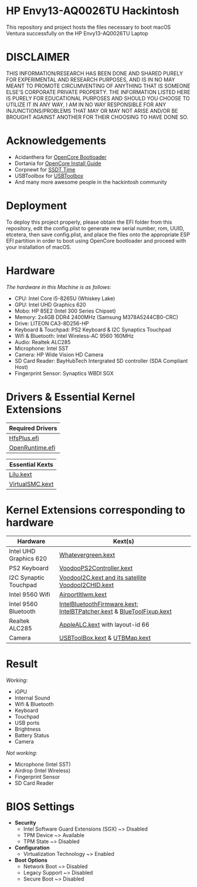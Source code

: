 # HP Envy13-AQ0026TU Hackintosh
This repository and project hosts the files necessary to boot macOS Ventura successfully on the HP Envy13-AQ0026TU Laptop

# DISCLAIMER
THIS INFORMATION/RESEARCH HAS BEEN DONE AND SHARED PURELY FOR EXPERIMENTAL AND RESEARCH PURPOSES, AND IS IN NO MAY MEANT TO PROMOTE CIRCUMVENTING OF ANYTHING THAT IS SOMEONE ELSE'S CORPORATE PRIVATE PROPERTY. THE INFORMATION LISTED HERE IS PURELY FOR EDUCATIONAL PURPOSES AND SHOULD YOU CHOOSE TO UTILIZE IT IN ANY WAY, I AM IN NO WAY RESPONSIBLE FOR ANY INJUNCTIONS/PROBLEMS THAT MAY OR MAY NOT ARISE AND/OR BE BROUGHT AGAINST ANOTHER FOR THEIR CHOOSING TO HAVE DONE SO.

# Acknowledgements
- Acidanthera for [OpenCore Bootloader](https://github.com/acidanthera/OpenCorePkg)
- Dortania for [OpenCore Install Guide](https://dortania.github.io/OpenCore-Install-Guide)
- Corpnewt for [SSDT Time](https://github.com/corpnewt/SSDTTime)
- USBToolbox for [USBToolbox](https://github.com/USBToolBox)
- And many more awesome people in the hackintosh community
  
# Deployment
To deploy this project properly, please obtain the EFI folder from this repository, edit the config.plist to generate new serial number, rom, UUID, etcetera, then save config.plist, and place the files onto the appropriate ESP EFI partition in order to boot using OpenCore bootloader and proceed with your installation of macOS.

# Hardware
_The hardware in this Machine is as follows_:
- CPU: Intel Core i5-8265U (Whiskey Lake)
- GPU: Intel UHD Graphics 620
- Mobo: HP 85E2 (Intel 300 Series Chipset)
- Memory: 2x4GB DDR4 2400MHz (Samsung M378A5244CB0-CRC)
- Drive: LITEON CA3-8D256-HP
- Keyboard & Touchpad: PS2 Keyboard & I2C Synaptics Touchpad
- Wifi & Bluetooth: Intel Wireless-AC 9560 160MHz
- Audio: Realtek ALC285
- Microphone: Intel SST
- Camera: HP Wide Vision HD Camera
- SD Card Reader: BayHubTech Intergrated SD controller (SDA Compliant Host)
- Fingerprint Sensor: Synaptics WBDI SGX

# Drivers & Essential Kernel Extensions
| Required Drivers |
| ------------- |
| [HfsPlus.efi](https://github.com/acidanthera/OcBinaryData/blob/master/Drivers/HfsPlus.efi) |
| [OpenRuntime.efi](https://github.com/acidanthera/OpenCorePkg) |

| Essential Kexts |
| ------------- |
| [Lilu.kext](https://github.com/acidanthera/Lilu) |
| [VirtualSMC.kext](https://github.com/acidanthera/VirtualSMC) |

# Kernel Extensions corresponding to hardware
| Hardware  | Kext(s) |
| ------------- | ------------- |
| Intel UHD Graphics 620  | [Whatevergreen.kext](https://github.com/acidanthera/WhateverGreen)  |
| PS2 Keyboard  | [VoodooPS2Controller.kext](https://github.com/acidanthera/VoodooPS2)  |
| I2C Synaptic Touchpad | [VoodooI2C.kext and its satellite VoodooI2CHID.kext](https://github.com/VoodooI2C/VoodooI2C)  |
| Intel 9560 Wifi | [AirportItlwm.kext](https://github.com/OpenIntelWireless/itlwm)|
| Intel 9560 Bluetooth | [IntelBluetoothFirmware.kext; IntelBTPatcher.kext](https://github.com/OpenIntelWireless/IntelBluetoothFirmware) & [BlueToolFixup.kext](https://github.com/acidanthera/BrcmPatchRAM)|
| Realtek ALC285  | [AppleALC.kext](https://github.com/acidanthera/AppleALC) with layout-id 66  |
| Camera  | [USBToolBox.kext](https://github.com/USBToolBox/kext) & [UTBMap.kext](https://github.com/USBToolBox/tool)  |

# Result
_Working_:
- iGPU
- Internal Sound
- Wifi & Bluetooth
- Keyboard
- Touchpad
- USB ports
- Brightness
- Battery Status
- Camera

_Not working_:
- Microphone (Intel SST)
- Airdrop (Intel Wireless)
- Fingerprint Sensor
- SD Card Reader

# BIOS Settings
- **Security**
  - Intel Software Guard Extensions (SGX) ~> Disabled
  - TPM Device ~> Available
  - TPM State ~> Disabled
- **Configuration**
  - Virtualization Technology ~> Enabled
- **Boot Options**
  - Network Boot ~> Disabled
  - Legacy Support ~> Disabled
  - Secure Boot ~> Disabled 
